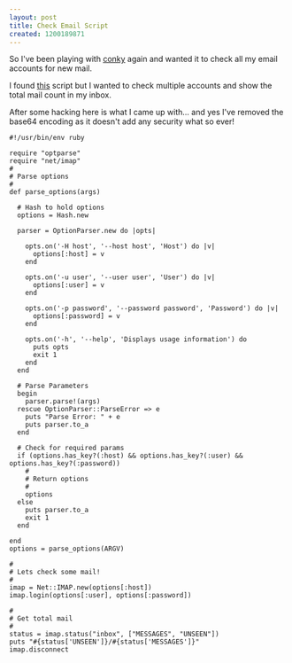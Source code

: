 ```yaml
--- 
layout: post
title: Check Email Script
created: 1200189871
---
```

So I've been playing with <a href="http://conky.sf.net/">conky</a> again and wanted it to check all my email accounts for new mail.

I found <a href="http://gentoo-wiki.com/TIP_conky#IMAP_Email_Checking_Script">this</a> script but I wanted to check multiple accounts and show the total mail count in my inbox.

After some hacking here is what I came up with... and yes I've removed the base64 encoding as it doesn't add any security what so ever!

    #!/usr/bin/env ruby
    
    require "optparse"
    require "net/imap"
    #
    # Parse options
    #
    def parse_options(args)
    
      # Hash to hold options
      options = Hash.new
    
      parser = OptionParser.new do |opts|
    
        opts.on('-H host', '--host host', 'Host') do |v|
          options[:host] = v
        end
    
        opts.on('-u user', '--user user', 'User') do |v|
          options[:user] = v
        end
    
        opts.on('-p password', '--password password', 'Password') do |v|
          options[:password] = v
        end
    
        opts.on('-h', '--help', 'Displays usage information') do
          puts opts
          exit 1
        end
      end
    
      # Parse Parameters
      begin
        parser.parse!(args)
      rescue OptionParser::ParseError => e
        puts "Parse Error: " + e
        puts parser.to_a
      end
    
      # Check for required params
      if (options.has_key?(:host) && options.has_key?(:user) && options.has_key?(:password))
        #
        # Return options
        #
        options
      else
        puts parser.to_a
        exit 1
      end
    
    end
    options = parse_options(ARGV)
    
    #
    # Lets check some mail!
    #
    imap = Net::IMAP.new(options[:host])
    imap.login(options[:user], options[:password])
    
    #
    # Get total mail
    #
    status = imap.status("inbox", ["MESSAGES", "UNSEEN"])
    puts "#{status['UNSEEN']}/#{status['MESSAGES']}"
    imap.disconnect
